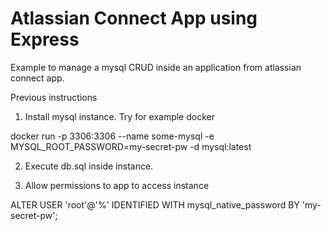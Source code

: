# Atlassian Connect App using Express

Example to manage a mysql CRUD inside an application from atlassian connect app.

Previous instructions

1) Install mysql instance. Try for example docker

docker run -p 3306:3306 --name some-mysql -e MYSQL_ROOT_PASSWORD=my-secret-pw -d mysql:latest

2) Execute db.sql inside instance.

3) Allow permissions to app to access instance

ALTER USER 'root'@'%' IDENTIFIED WITH mysql_native_password BY 'my-secret-pw';
